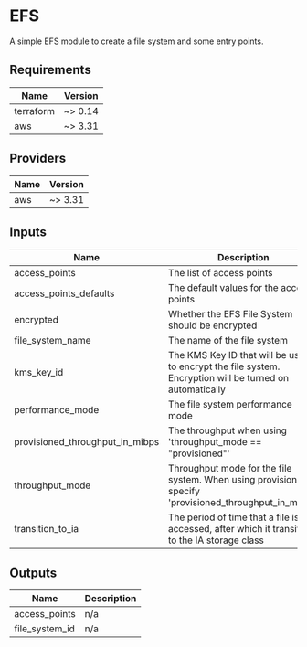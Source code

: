 # EFS

A simple EFS module to create a file system and some entry points.

<!-- BEGINNING OF PRE-COMMIT-TERRAFORM DOCS HOOK -->
## Requirements

| Name | Version |
|------|---------|
| terraform | ~> 0.14 |
| aws | ~> 3.31 |

## Providers

| Name | Version |
|------|---------|
| aws | ~> 3.31 |

## Inputs

| Name | Description | Type | Default | Required |
|------|-------------|------|---------|:--------:|
| access\_points | The list of access points | `map(any)` | `{}` | no |
| access\_points\_defaults | The default values for the access points | `map(any)` | `{}` | no |
| encrypted | Whether the EFS File System should be encrypted | `bool` | `false` | no |
| file\_system\_name | The name of the file system | `string` | `""` | no |
| kms\_key\_id | The KMS Key ID that will be used to encrypt the file system. Encryption will be turned on automatically | `string` | `""` | no |
| performance\_mode | The file system performance mode | `string` | `"generalPurpose"` | no |
| provisioned\_throughput\_in\_mibps | The throughput when using 'throughput\_mode == "provisioned"' | `number` | `0` | no |
| throughput\_mode | Throughput mode for the file system. When using provisioned, specify 'provisioned\_throughput\_in\_mibps' | `string` | `"bursting"` | no |
| transition\_to\_ia | The period of time that a file is not accessed, after which it transitions to the IA storage class | `string` | `""` | no |

## Outputs

| Name | Description |
|------|-------------|
| access\_points | n/a |
| file\_system\_id | n/a |

<!-- END OF PRE-COMMIT-TERRAFORM DOCS HOOK -->

